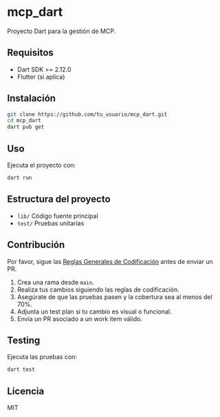 # mcp_dart

Proyecto Dart para la gestión de MCP.

## Requisitos

- Dart SDK >= 2.12.0
- Flutter (si aplica)

## Instalación

```bash
git clone https://github.com/tu_usuario/mcp_dart.git
cd mcp_dart
dart pub get
```

## Uso

Ejecuta el proyecto con:

```bash
dart run
```

## Estructura del proyecto

- `lib/` Código fuente principal
- `test/` Pruebas unitarias

## Contribución

Por favor, sigue las [Reglas Generales de Codificación](.github/general-coding.instructions.md) antes de enviar un PR.

1. Crea una rama desde `main`.
2. Realiza tus cambios siguiendo las reglas de codificación.
3. Asegúrate de que las pruebas pasen y la cobertura sea al menos del 70%.
4. Adjunta un test plan si tu cambio es visual o funcional.
5. Envía un PR asociado a un work item válido.

## Testing

Ejecuta las pruebas con:

```bash
dart test
```

## Licencia

MIT